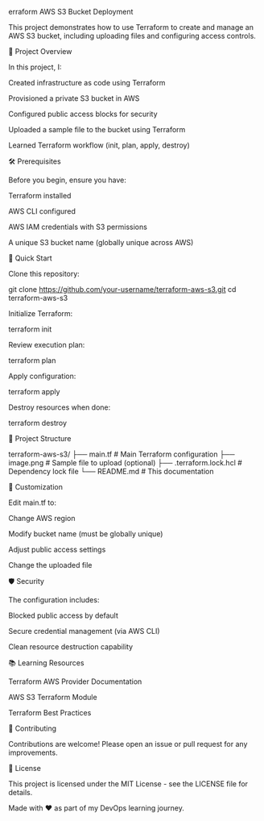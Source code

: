 erraform AWS S3 Bucket Deployment




This project demonstrates how to use Terraform to create and manage an AWS S3 bucket, including uploading files and configuring access controls.

📝 Project Overview

In this project, I:

Created infrastructure as code using Terraform

Provisioned a private S3 bucket in AWS

Configured public access blocks for security

Uploaded a sample file to the bucket using Terraform

Learned Terraform workflow (init, plan, apply, destroy)

🛠️ Prerequisites

Before you begin, ensure you have:

Terraform installed

AWS CLI configured

AWS IAM credentials with S3 permissions

A unique S3 bucket name (globally unique across AWS)

🚀 Quick Start

Clone this repository:

git clone https://github.com/your-username/terraform-aws-s3.git
cd terraform-aws-s3

Initialize Terraform:

terraform init

Review execution plan:

terraform plan

Apply configuration:

terraform apply

Destroy resources when done:

terraform destroy

📂 Project Structure

terraform-aws-s3/
├── main.tf             # Main Terraform configuration
├── image.png           # Sample file to upload (optional)
├── .terraform.lock.hcl # Dependency lock file
└── README.md           # This documentation

🔧 Customization

Edit main.tf to:

Change AWS region

Modify bucket name (must be globally unique)

Adjust public access settings

Change the uploaded file

🛡️ Security

The configuration includes:

Blocked public access by default

Secure credential management (via AWS CLI)

Clean resource destruction capability

📚 Learning Resources

Terraform AWS Provider Documentation

AWS S3 Terraform Module

Terraform Best Practices

🤝 Contributing

Contributions are welcome! Please open an issue or pull request for any improvements.

📄 License

This project is licensed under the MIT License - see the LICENSE file for details.

Made with ❤️ as part of my DevOps learning journey.
